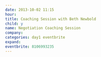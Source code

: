 ```yaml
---
date: 2013-10-02 11:15
hour: 
title: Coaching Session with Beth Newbold
child: y
name: Negotiation Coaching Session
company: 
categories: day1 eventbrite
expand: 
eventbrite: 8106993235
---
```

